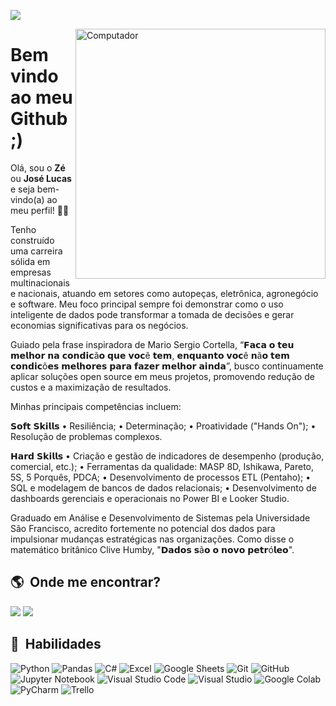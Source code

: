![](https://komarev.com/ghpvc/?username=BYTE-JoseLucas&color=006bed)

<img src="https://raw.githubusercontent.com/MicaelliMedeiros/micaellimedeiros/master/image/computer-illustration.png" min-width="400px" max-width="400px" width="400px" align="right" alt="Computador">

<h1>Bem vindo ao meu Github ;)</h1>

<p align="left">
Olá, sou o <strong>Zé</strong> ou <strong>José Lucas</strong> e seja bem-vindo(a) ao meu perfil! 💛🚀

Tenho construído uma carreira sólida em empresas multinacionais e nacionais, atuando em setores como autopeças, eletrônica, agronegócio e software. Meu foco principal sempre foi demonstrar como o uso inteligente de dados pode transformar a tomada de decisões e gerar economias significativas para os negócios.

Guiado pela frase inspiradora de Mario Sergio Cortella, “𝗙𝗮𝗰𝗮 𝗼 𝘁𝗲𝘂 𝗺𝗲𝗹𝗵𝗼𝗿 𝗻𝗮 𝗰𝗼𝗻𝗱𝗶𝗰ã𝗼 𝗾𝘂𝗲 𝘃𝗼𝗰ê 𝘁𝗲𝗺, 𝗲𝗻𝗾𝘂𝗮𝗻𝘁𝗼 𝘃𝗼𝗰ê 𝗻ã𝗼 𝘁𝗲𝗺 𝗰𝗼𝗻𝗱𝗶𝗰õ𝗲𝘀 𝗺𝗲𝗹𝗵𝗼𝗿𝗲𝘀 𝗽𝗮𝗿𝗮 𝗳𝗮𝘇𝗲𝗿 𝗺𝗲𝗹𝗵𝗼𝗿 𝗮𝗶𝗻𝗱𝗮”, busco continuamente aplicar soluções open source em meus projetos, promovendo redução de custos e a maximização de resultados.

Minhas principais competências incluem:

𝗦𝗼𝗳𝘁 𝗦𝗸𝗶𝗹𝗹𝘀
• Resiliência;
• Determinação;
• Proatividade ("Hands On");
• Resolução de problemas complexos.

𝗛𝗮𝗿𝗱 𝗦𝗸𝗶𝗹𝗹𝘀
• Criação e gestão de indicadores de desempenho (produção, comercial, etc.);
• Ferramentas da qualidade: MASP 8D, Ishikawa, Pareto, 5S, 5 Porquês, PDCA;
• Desenvolvimento de processos ETL (Pentaho);
• SQL e modelagem de bancos de dados relacionais;
• Desenvolvimento de dashboards gerenciais e operacionais no Power BI e Looker Studio.

Graduado em Análise e Desenvolvimento de Sistemas pela Universidade São Francisco, acredito fortemente no potencial dos dados para impulsionar mudanças estratégicas nas organizações. Como disse o matemático britânico Clive Humby, "𝗗𝗮𝗱𝗼𝘀 𝘀ã𝗼 𝗼 𝗻𝗼𝘃𝗼 𝗽𝗲𝘁𝗿ó𝗹𝗲𝗼".
</p>

## :earth_americas: &nbsp;Onde me encontrar?
  <a href = "mailto:jose.lucas.xcvi@gmail.com"><img src="https://img.shields.io/badge/-Gmail-FF0000?style=flat-square&labelColor=FF0000&logo=gmail&logoColor=white" target="_blank"></a>
  <a href="https://www.linkedin.com/in/jose-lucas-soares-silva/" target="_blank"><img src="https://img.shields.io/badge/-Linkedin-0e76a8?style=flat-square&logo=Linkedin&logoColor=white" target="_blank"></a> 

## :robot: &nbsp;Habilidades
  ![Python](https://img.shields.io/badge/Python-3776AB?style=style=flat&logo=python&logoColor=white)
  ![Pandas](https://img.shields.io/badge/Pandas-2C2D72?style=flat&logo=pandas&logoColor=white)
  ![C#](https://img.shields.io/badge/C%23-239120?style=style=flat&logo=c-sharp&logoColor=white)
  ![Excel](https://img.shields.io/badge/Microsoft_Excel-217346?style=flat&logo=microsoft-excel&logoColor=white)
  ![Google Sheets](https://img.shields.io/badge/Google%20Sheets-34A853?style=flat&logo=google-sheets&logoColor=white)
  ![Git](https://img.shields.io/badge/-Git-333333?style=flat&logo=git)
  ![GitHub](https://img.shields.io/badge/-GitHub-333333?style=flat&logo=github)
  ![Jupyter Notebook](https://img.shields.io/badge/jupyter-%23FA0F00.svg?style=flat&logo=jupyter&logoColor=white)
  ![Visual Studio Code](https://img.shields.io/badge/-Visual%20Studio%20Code-333333?style=flat&logo=visual-studio-code&logoColor=007ACC)
  ![Visual Studio](https://img.shields.io/badge/Visual_Studio-5C2D91?style=flat&logo=visual%20studio&logoColor=white)
  ![Google Colab](https://img.shields.io/badge/Colab-F9AB00?style=flat&logo=googlecolab&color=525252)
  ![PyCharm](https://img.shields.io/badge/PyCharm-000000.svg?&style=flat&logo=PyCharm&logoColor=white)
  ![Trello](https://img.shields.io/badge/-Trello-333333?style=flat&logo=trello&logoColor=007ACC)

